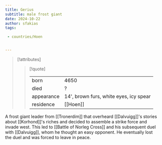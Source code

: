 ```yaml
---
title: Gerius
subtitle: male frost giant
date: 2024-10-22
author: sfakias
tags:

 - countries/Hoen


---
```

> [!attributes]
> 
> > [!quote]
> >
> > | | |
> > | --- | --- |
> > | born | 4650 |
> > | died | ? |
> > | appearance | 14', brown furs, white eyes, icy spear |
> > | residence | [[Hoen]] |

A frost giant leader from [[Tronerdim]] that overheard [[Dalvuigg]]'s stories about [[Korhond]]'s riches and decided to assemble a strike force and invade west. This led to [[Battle of Norleg Cross]] and his subsequent duel with [[Dalvuigg]], whom he thought an easy opponent. He eventually lost the duel and was forced to leave in peace.